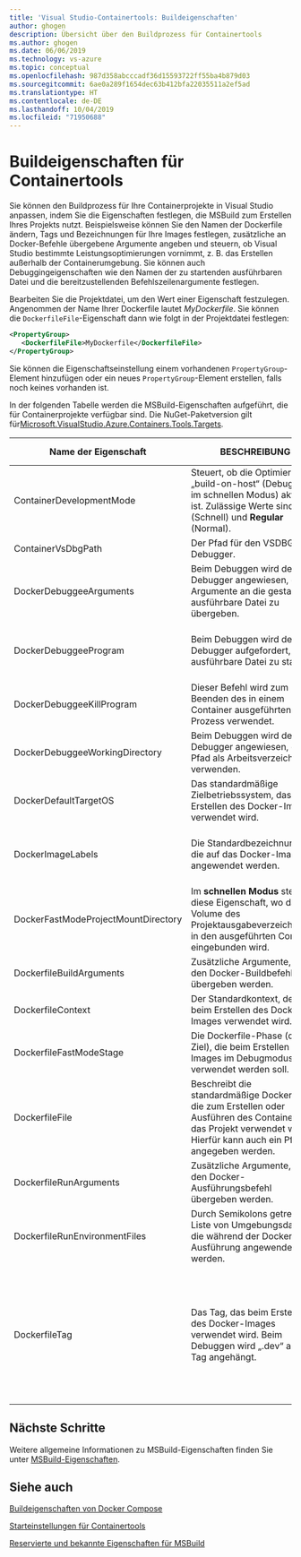 ```yaml
---
title: 'Visual Studio-Containertools: Buildeigenschaften'
author: ghogen
description: Übersicht über den Buildprozess für Containertools
ms.author: ghogen
ms.date: 06/06/2019
ms.technology: vs-azure
ms.topic: conceptual
ms.openlocfilehash: 987d358abcccadf36d15593722ff55ba4b879d03
ms.sourcegitcommit: 6ae0a289f1654dec63b412bfa22035511a2ef5ad
ms.translationtype: HT
ms.contentlocale: de-DE
ms.lasthandoff: 10/04/2019
ms.locfileid: "71950688"
---
```

# <a name="container-tools-build-properties"></a>Buildeigenschaften für Containertools

Sie können den Buildprozess für Ihre Containerprojekte in Visual Studio anpassen, indem Sie die Eigenschaften festlegen, die MSBuild zum Erstellen Ihres Projekts nutzt. Beispielsweise können Sie den Namen der Dockerfile ändern, Tags und Bezeichnungen für Ihre Images festlegen, zusätzliche an Docker-Befehle übergebene Argumente angeben und steuern, ob Visual Studio bestimmte Leistungsoptimierungen vornimmt, z. B. das Erstellen außerhalb der Containerumgebung. Sie können auch Debuggingeigenschaften wie den Namen der zu startenden ausführbaren Datei und die bereitzustellenden Befehlszeilenargumente festlegen.

Bearbeiten Sie die Projektdatei, um den Wert einer Eigenschaft festzulegen. Angenommen der Name Ihrer Dockerfile lautet *MyDockerfile*. Sie können die `DockerfileFile`-Eigenschaft dann wie folgt in der Projektdatei festlegen:

```xml
<PropertyGroup>
   <DockerfileFile>MyDockerfile</DockerfileFile>
</PropertyGroup>
```

Sie können die Eigenschaftseinstellung einem vorhandenen `PropertyGroup`-Element hinzufügen oder ein neues `PropertyGroup`-Element erstellen, falls noch keines vorhanden ist.

In der folgenden Tabelle werden die MSBuild-Eigenschaften aufgeführt, die für Containerprojekte verfügbar sind. Die NuGet-Paketversion gilt für[Microsoft.VisualStudio.Azure.Containers.Tools.Targets](https://www.nuget.org/packages/Microsoft.VisualStudio.Azure.Containers.Tools.Targets/).

| Name der Eigenschaft | BESCHREIBUNG | Standardwert  | NuGet-Paketversion|
|---------------|-------------|----------------|----------------------|
| ContainerDevelopmentMode | Steuert, ob die Optimierung „build-on-host“ (Debugging im schnellen Modus) aktiviert ist.  Zulässige Werte sind: **Fast** (Schnell) und **Regular** (Normal). | Fast |1.0.1872750 oder höher|
| ContainerVsDbgPath | Der Pfad für den VSDBG-Debugger. | `%USERPROFILE%\vsdbg\vs2017u5` |1.0.1985401 oder höher|
| DockerDebuggeeArguments | Beim Debuggen wird der Debugger angewiesen, diese Argumente an die gestartete ausführbare Datei zu übergeben. | Nicht auf .NET Framework-Projekte in ASP.NET anwendbar. |1.7.8 oder höher|
| DockerDebuggeeProgram | Beim Debuggen wird der Debugger aufgefordert, diese ausführbare Datei zu starten. | Bei .NET Core-Projekten: dotnet, bei .NET Framework-Projekten in ASP.NET: Nicht anwendbar (es wird immer IIS verwendet). |1.7.8 oder höher|
| DockerDebuggeeKillProgram | Dieser Befehl wird zum Beenden des in einem Container ausgeführten Prozess verwendet. | Nicht auf .NET Framework-Projekte in ASP.NET anwendbar. |1.7.8 oder höher|
| DockerDebuggeeWorkingDirectory | Beim Debuggen wird der Debugger angewiesen, diesen Pfad als Arbeitsverzeichnis zu verwenden. | C:\app (Windows) oder /app (Linux). |1.7.8 oder höher|
| DockerDefaultTargetOS | Das standardmäßige Zielbetriebssystem, das beim Erstellen des Docker-Images verwendet wird. | Wird von Visual Studio festgelegt. |1.0.1985401 oder höher|
| DockerImageLabels | Die Standardbezeichnungen, die auf das Docker-Image angewendet werden. | com.microsoft.created-by=visual-studio;com.microsoft.visual-studio.project-name=$(MSBuildProjectName) |1.5.4 oder höher|
| DockerFastModeProjectMountDirectory|Im **schnellen Modus** steuert diese Eigenschaft, wo das Volume des Projektausgabeverzeichnisses in den ausgeführten Container eingebunden wird.|C:\app (Windows) oder /app (Linux).|1.9.2 oder höher|
| DockerfileBuildArguments | Zusätzliche Argumente, die an den Docker-Buildbefehl übergeben werden. | Nicht zutreffend. |1.0.1872750 oder höher|
| DockerfileContext | Der Standardkontext, der beim Erstellen des Docker-Images verwendet wird. | Wird von Visual Studio festgelegt. |1.0.1872750 oder höher|
| DockerfileFastModeStage | Die Dockerfile-Phase (d. h. Ziel), die beim Erstellen des Images im Debugmodus verwendet werden soll. | Die erste Phase, die in der Dockerfile (Base) ermittelt wird. |
| DockerfileFile | Beschreibt die standardmäßige Dockerfile, die zum Erstellen oder Ausführen des Containers für das Projekt verwendet wird. Hierfür kann auch ein Pfad angegeben werden. | Docker-Datei |1.0.1872750 oder höher|
| DockerfileRunArguments | Zusätzliche Argumente, die an den Docker-Ausführungsbefehl übergeben werden. | Nicht zutreffend. |1.0.1872750 oder höher|
| DockerfileRunEnvironmentFiles | Durch Semikolons getrennte Liste von Umgebungsdateien, die während der Docker-Ausführung angewendet werden. | Nicht zutreffend. |1.0.1872750 oder höher|
| DockerfileTag | Das Tag, das beim Erstellen des Docker-Images verwendet wird. Beim Debuggen wird „.dev“ an das Tag angehängt. | Der Assemblyname, nachdem nicht alphanumerische Zeichen gemäß der folgenden Regeln entfernt wurden: <br/> Wenn das resultierende Tag nur aus numerischen Zeichen besteht, wird „image“ als Präfix eingefügt (z. B. „image2314“). <br/> Wenn das resultierende Tag eine leere Zeichenfolge ist, wird „image“ als Tag verwendet. |1.0.1872750 oder höher|

## <a name="next-steps"></a>Nächste Schritte

Weitere allgemeine Informationen zu MSBuild-Eigenschaften finden Sie unter [MSBuild-Eigenschaften](../msbuild/msbuild-properties.md).

## <a name="see-also"></a>Siehe auch

[Buildeigenschaften von Docker Compose](docker-compose-properties.md)

[Starteinstellungen für Containertools](container-launch-settings.md)

[Reservierte und bekannte Eigenschaften für MSBuild](../msbuild/msbuild-reserved-and-well-known-properties.md)
